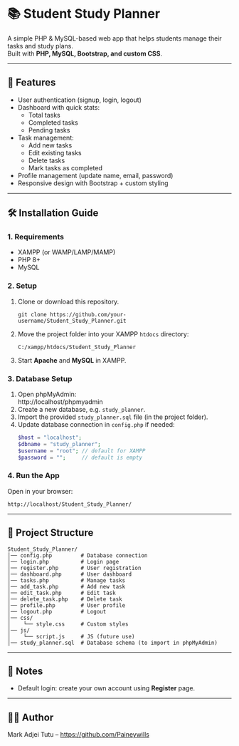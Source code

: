 # 📚 Student Study Planner

A simple PHP & MySQL-based web app that helps students manage their tasks and study plans.  
Built with **PHP, MySQL, Bootstrap, and custom CSS**.

---

## 🚀 Features
- User authentication (signup, login, logout)
- Dashboard with quick stats:
  - Total tasks
  - Completed tasks
  - Pending tasks
- Task management:
  - Add new tasks
  - Edit existing tasks
  - Delete tasks
  - Mark tasks as completed
- Profile management (update name, email, password)
- Responsive design with Bootstrap + custom styling

---

## 🛠️ Installation Guide

### 1. Requirements
- XAMPP (or WAMP/LAMP/MAMP)
- PHP 8+
- MySQL

### 2. Setup
1. Clone or download this repository.
   ```
   git clone https://github.com/your-username/Student_Study_Planner.git
   ```
2. Move the project folder into your XAMPP `htdocs` directory:
   ```
   C:/xampp/htdocs/Student_Study_Planner
   ```
3. Start **Apache** and **MySQL** in XAMPP.

### 3. Database Setup
1. Open phpMyAdmin:  
   http://localhost/phpmyadmin  
2. Create a new database, e.g. `study_planner`.  
3. Import the provided `study_planner.sql` file (in the project folder).  
4. Update database connection in `config.php` if needed:
   ```php
   $host = "localhost";
   $dbname = "study_planner";
   $username = "root"; // default for XAMPP
   $password = "";     // default is empty
   ```

### 4. Run the App
Open in your browser:
```
http://localhost/Student_Study_Planner/
```

---

## 📂 Project Structure
```
Student_Study_Planner/
│── config.php         # Database connection
│── login.php          # Login page
│── register.php       # User registration
│── dashboard.php      # User dashboard
│── tasks.php          # Manage tasks
│── add_task.php       # Add new task
│── edit_task.php      # Edit task
│── delete_task.php    # Delete task
│── profile.php        # User profile
│── logout.php         # Logout
│── css/
│    └── style.css     # Custom styles
│── js/
│    └── script.js     # JS (future use)
│── study_planner.sql  # Database schema (to import in phpMyAdmin)
```

---

## 📌 Notes
- Default login: create your own account using **Register** page.


---

## 👨‍💻 Author
Mark Adjei Tutu – https://github.com/Paineywills
